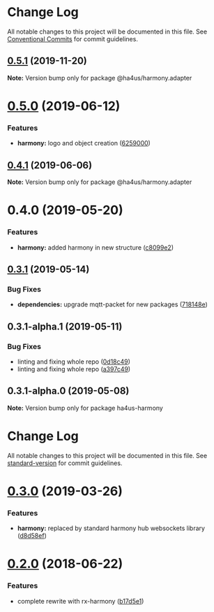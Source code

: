 # Change Log

All notable changes to this project will be documented in this file.
See [Conventional Commits](https://conventionalcommits.org) for commit guidelines.

## [0.5.1](https://github.com/ha4us/ha4us/compare/@ha4us/harmony.adapter@0.5.0...@ha4us/harmony.adapter@0.5.1) (2019-11-20)

**Note:** Version bump only for package @ha4us/harmony.adapter





# [0.5.0](https://github.com/ha4us/ha4us/compare/@ha4us/harmony.adapter@0.4.1...@ha4us/harmony.adapter@0.5.0) (2019-06-12)


### Features

* **harmony:** logo and object creation ([6259000](https://github.com/ha4us/ha4us/commit/6259000))





## [0.4.1](https://github.com/ha4us/ha4us/compare/@ha4us/harmony.adapter@0.4.0...@ha4us/harmony.adapter@0.4.1) (2019-06-06)

**Note:** Version bump only for package @ha4us/harmony.adapter





# 0.4.0 (2019-05-20)


### Features

* **harmony:** added harmony in new structure ([c8099e2](https://github.com/ha4us/ha4us/commit/c8099e2))





## [0.3.1](https://github.com/ha4us/ha4us/compare/ha4us-harmony@0.3.1-alpha.1...ha4us-harmony@0.3.1) (2019-05-14)


### Bug Fixes

* **dependencies:** upgrade mqtt-packet for new packages ([718148e](https://github.com/ha4us/ha4us/commit/718148e))





## 0.3.1-alpha.1 (2019-05-11)


### Bug Fixes

* linting and fixing whole repo ([0d18c49](https://github.com/ha4us/ha4us/commit/0d18c49))
* linting and fixing whole repo ([a397c49](https://github.com/ha4us/ha4us/commit/a397c49))





## 0.3.1-alpha.0 (2019-05-08)

**Note:** Version bump only for package ha4us-harmony





# Change Log

All notable changes to this project will be documented in this file. See [standard-version](https://github.com/conventional-changelog/standard-version) for commit guidelines.

<a name="0.3.0"></a>
# [0.3.0](https://github.com/ha4us/ha4us-harmony/compare/v0.2.0...v0.3.0) (2019-03-26)


### Features

* **harmony:** replaced by standard harmony hub websockets library ([d8d58ef](https://github.com/ha4us/ha4us-harmony/commit/d8d58ef))



<a name="0.2.0"></a>
# [0.2.0](https://github.com/ha4us/ha4us-harmony/compare/v0.1.1...v0.2.0) (2018-06-22)


### Features

* complete rewrite with rx-harmony ([b17d5e1](https://github.com/ha4us/ha4us-harmony/commit/b17d5e1))
